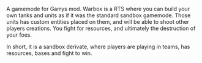 A gamemode for Garrys mod. Warbox is a RTS where you can build your own tanks and units as if it was the standard sandbox gamemode. Those units has custom entities placed on them, and will be able to shoot other players creations. You fight for resources, and ultimately the destruction of your foes.

In short, it is a sandbox derivate, where players are playing in teams, has resources, bases and fight to win.